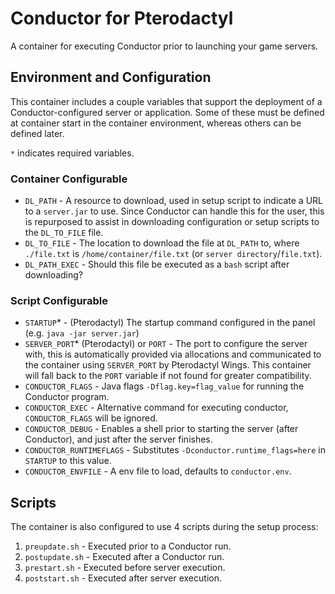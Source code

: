 # Conductor for Pterodactyl
A container for executing Conductor prior to launching your game servers.

## Environment and Configuration
This container includes a couple variables that support the deployment of a Conductor-configured server or application. Some of these must be defined at container start in the container environment, whereas others can be defined later.

`*` indicates required variables.

### Container Configurable
- `DL_PATH` - A resource to download, used in setup script to indicate a URL to a `server.jar` to use. Since Conductor can handle this for the user, this is repurposed to assist in downloading configuration or setup scripts to the `DL_TO_FILE` file.
- `DL_TO_FILE` - The location to download the file at `DL_PATH` to, where `./file.txt` is `/home/container/file.txt` (or `server directory`/`file.txt`).
- `DL_PATH_EXEC` - Should this file be executed as a `bash` script after downloading?
### Script Configurable
- `STARTUP`* - (Pterodactyl) The startup command configured in the panel (e.g. `java -jar server.jar`)
- `SERVER_PORT`* (Pterodactyl) or `PORT` - The port to configure the server with, this is automatically provided via allocations and communicated to the container using `SERVER_PORT` by Pterodactyl Wings. This container will fall back to the `PORT` variable if not found for greater compatibility. 
- `CONDUCTOR_FLAGS` - Java flags `-Dflag.key=flag_value` for running the Conductor program.
- `CONDUCTOR_EXEC` - Alternative command for executing conductor, `CONDUCTOR_FLAGS` will be ignored.
- `CONDUCTOR_DEBUG` - Enables a shell prior to starting the server (after Conductor), and just after the server finishes.
- `CONDUCTOR_RUNTIMEFLAGS` - Substitutes `-Dconductor.runtime_flags=here` in `STARTUP` to this value.
- `CONDUCTOR_ENVFILE` - A env file to load, defaults to `conductor.env`.

## Scripts
The container is also configured to use 4 scripts during the setup process:
1. `preupdate.sh` - Executed prior to a Conductor run.
2. `postupdate.sh` - Executed after a Conductor run.
3. `prestart.sh` - Executed before server execution.
4. `poststart.sh` - Executed after server execution.

